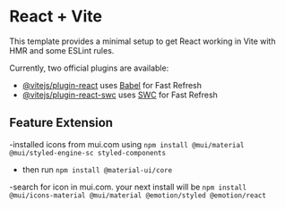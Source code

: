 # React + Vite

This template provides a minimal setup to get React working in Vite with HMR and some ESLint rules.

Currently, two official plugins are available:

- [@vitejs/plugin-react](https://github.com/vitejs/vite-plugin-react/blob/main/packages/plugin-react/README.md) uses [Babel](https://babeljs.io/) for Fast Refresh
- [@vitejs/plugin-react-swc](https://github.com/vitejs/vite-plugin-react-swc) uses [SWC](https://swc.rs/) for Fast Refresh


## Feature Extension

-installed icons from mui.com using `npm install @mui/material @mui/styled-engine-sc styled-components`

- then run  `npm install @material-ui/core`

-search for icon in mui.com. your next install will be `npm install @mui/icons-material @mui/material @emotion/styled @emotion/react`
